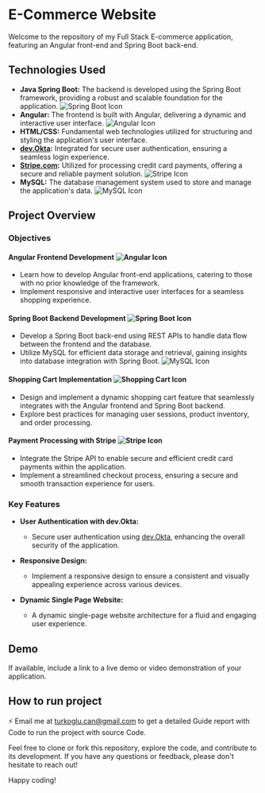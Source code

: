 # E-Commerce Website

Welcome to the repository of my Full Stack E-commerce application, featuring an Angular front-end and Spring Boot back-end.

## Technologies Used
- **Java Spring Boot:** The backend is developed using the Spring Boot framework, providing a robust and scalable foundation for the application. ![Spring Boot Icon](https://img.icons8.com/color/48/000000/spring-logo.png)
- **Angular:** The frontend is built with Angular, delivering a dynamic and interactive user interface. ![Angular Icon](https://img.icons8.com/color/48/000000/angularjs.png)
- **HTML/CSS:** Fundamental web technologies utilized for structuring and styling the application's user interface.
- **[dev.Okta](https://dev.okta.com/):** Integrated for secure user authentication, ensuring a seamless login experience.
- **[Stripe.com](https://stripe.com/):** Utilized for processing credit card payments, offering a secure and reliable payment solution. ![Stripe Icon](https://img.icons8.com/color/48/000000/stripe.png)
- **MySQL:** The database management system used to store and manage the application's data. ![MySQL Icon](https://img.icons8.com/color/48/000000/mysql-logo.png)

## Project Overview

### Objectives

#### Angular Frontend Development ![Angular Icon](https://img.icons8.com/color/48/000000/angularjs.png)
- Learn how to develop Angular front-end applications, catering to those with no prior knowledge of the framework.
- Implement responsive and interactive user interfaces for a seamless shopping experience.

#### Spring Boot Backend Development ![Spring Boot Icon](https://img.icons8.com/color/48/000000/spring-logo.png)
- Develop a Spring Boot back-end using REST APIs to handle data flow between the frontend and the database.
- Utilize MySQL for efficient data storage and retrieval, gaining insights into database integration with Spring Boot. ![MySQL Icon](https://img.icons8.com/color/48/000000/mysql-logo.png)

#### Shopping Cart Implementation ![Shopping Cart Icon](https://img.icons8.com/ios-filled/48/000000/shopping-cart.png)
- Design and implement a dynamic shopping cart feature that seamlessly integrates with the Angular frontend and Spring Boot backend.
- Explore best practices for managing user sessions, product inventory, and order processing.

#### Payment Processing with Stripe ![Stripe Icon](https://img.icons8.com/color/48/000000/stripe.png)
- Integrate the Stripe API to enable secure and efficient credit card payments within the application.
- Implement a streamlined checkout process, ensuring a secure and smooth transaction experience for users.

### Key Features

- **User Authentication with dev.Okta:** 
  - Secure user authentication using [dev.Okta](https://dev.okta.com/), enhancing the overall security of the application.

- **Responsive Design:** 
  - Implement a responsive design to ensure a consistent and visually appealing experience across various devices.

- **Dynamic Single Page Website:**
  - A dynamic single-page website architecture for a fluid and engaging user experience.

## Demo
If available, include a link to a live demo or video demonstration of your application.

## How to run project
⚡ Email me at turkoglu.can@gmail.com to get a detailed Guide report with Code to run the project with source Code.

Feel free to clone or fork this repository, explore the code, and contribute to its development. If you have any questions or feedback, please don't hesitate to reach out!

Happy coding!

